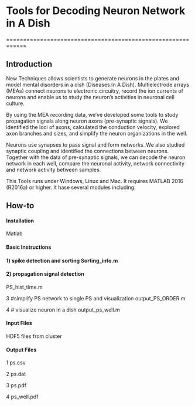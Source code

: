 # Tools for Decoding Neuron Network in A Dish
============================================================

Introduction
------------

New Techniques allows scientists to generate neurons in the plates and model mental disorders in a dish (Diseases In A Dish). Multielectrode arrays (MEAs) connect neurons to electronic circuitry, record the ion currents of neurons and enable us to study the neuron’s activities in neuronal cell culture.

By using the MEA recording data, we’ve developed some tools to study propagation signals along neuron axons (pre-synaptic signals). We identified the loci of axons, calculated the conduction velocity, explored axon branches and sizes, and simplify the neuron organizations in the well.

Neurons use synapses to pass signal and form networks. We also studied synaptic coupling and identified the connections between neurons. Together with the data of pre-synaptic signals, we can decode the neuron network in each well, compare the neuronal activity, network connectivity and network activity between samples.

This Tools runs under Windows, Linux and Mac. It requires MATLAB 2016 (R2016a) or higher. It hase several modules including:



How-to
------

#### Installation
Matlab 

#### Basic Instructions

#### 1) spike detection and sorting                                                                                                       Sorting_info.m

#### 2) propagation signal detection 
PS_hist_time.m

3 #simplify PS network to single PS and visualization                                                                                     output_PS_ORDER.m       

4 # visualize neuron in a dish                                                                                                            output_ps_well.m

#### Input Files

HDF5 files from cluster


#### Output Files

1 ps.csv

2 ps.dat

3 ps.pdf

4 ps_well.pdf
